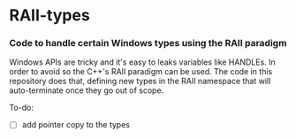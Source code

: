 # RAII-types
### Code to handle certain Windows types using the RAII paradigm
Windows APIs are tricky and it's easy to leaks variables like HANDLEs. In order to avoid so the C++'s RAII paradigm can be used. The code in this repository does that, defining new types in the RAII namespace that will auto-terminate once they go out of scope.

To-do:
- [ ] add pointer copy to the types
